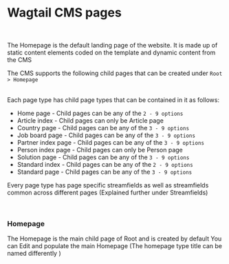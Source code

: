 # Wagtail CMS pages

<br/>

The Homepage is the default landing page of the website. It is made up of static content elements coded on the template and dynamic content from the CMS

The CMS supports the following child pages that can be created under `Root > Homepage`

</br>
Each page type has child page types that can be contained in it as follows:

+ Home page - Child pages can be any of the `2 - 9 options`
+ Article index - Child pages can only be Article page
+ Country page - Child pages can be any of the `3 - 9 options`
+ Job board page - Child pages can be any of the `3 - 9 options`
+ Partner index page - Child pages can be any of the `3 - 9 options`
+ Person index page - Child pages can only be Person page
+ Solution page - Child pages can be any of the `3 - 9 options`
+ Standard index - Child pages can be any of the `2 - 9 options`
+ Standard page - Child pages can be any of the `3 - 9 options`

Every page type has page specific streamfields as well as streamfields common across different pages (Explained further under Streamfields)

<br/>

### Homepage

The Homepage is the main child page of Root and is created by default
You can Edit and populate the main Homepage (The homepage type title can be named differently )
